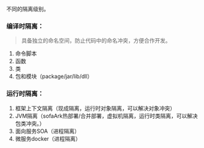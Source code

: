 不同的隔离级别。


### 编译时隔离：
> 具备独立的命名空间，防止代码中的命名冲突，方便合作开发。

1. 命令脚本
2. 函数
3. 类
4. 包和模块（package/jar/lib/dll）

### 运行时隔离：
1. 框架上下文隔离（现成隔离，运行时对象隔离，可以解决对象冲突）
2. JVM隔离（sofaArk热部署/合并部署，虚拟机隔离，运行时类隔离，可以解决包类冲突。）
3. 面向服务SOA（进程隔离）
4. 微服务docker（进程隔离）